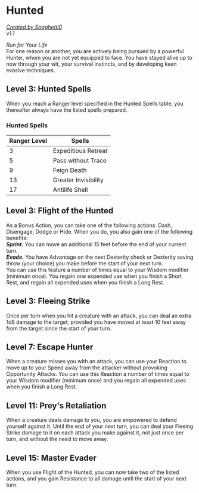 # Hunted
[*Created by Spaghetti0*](https://bio.site/spaghetti0)  
*v1.1*  

*Run for Your Life*  
For one reason or another, you are actively being pursued by a powerful Hunter, whom you are not yet equipped to face. You have stayed alive up to now through your wit, your survival instincts, and by developing keen evasive techniques.

## Level 3: Hunted Spells
When you reach a Ranger level specified in the Hunted Spells table, you thereafter always have the listed spells prepared.
### Hunted Spells
| Ranger Level | Spells               |
|--------------|----------------------|
| 3            | Expeditious Retreat  |
| 5            | Pass without Trace   |
| 9            | Feign Death          |
| 13           | Greater Invisibility |
| 17           | Antilife Shell       |

## Level 3: Flight of the Hunted
As a Bonus Action, you can take one of the following actions: Dash, Disengage, Dodge or Hide. When you do, you also gain one of the following benefits:  
***Sprint.*** You can move an additional 15 feet before the end of your current turn.  
***Evade.*** You have Advantage on the next Dexterity check or Dexterity saving throw (your choice) you make before the start of your next turn.  
You can use this feature a number of times equal to your Wisdom modifier (minimum once). You regain one expended use when you finish a Short Rest, and regain all expended uses when you finish a Long Rest.

## Level 3: Fleeing Strike
Once per turn when you hit a creature with an attack, you can deal an extra 1d8 damage to the target, provided you have moved at least 10 feet away from the target since the start of your turn.

## Level 7: Escape Hunter
When a creature misses you with an attack, you can use your Reaction to move up to your Speed away from the attacker without provoking Opportunity Attacks. You can use this Reaction a number of times equal to your Wisdom modifier (minimum once) and you regain all expended uses when you finish a Long Rest.

## Level 11: Prey's Retaliation
When a creature deals damage to you, you are empowered to defend yourself against it. Until the end of your next turn, you can deal your Fleeing Strike damage to it on each attack you make against it, not just once per turn, and without the need to move away.

## Level 15: Master Evader
When you use Flight of the Hunted, you can now take two of the listed actions, and you gain Resistance to all damage until the start of your next turn.